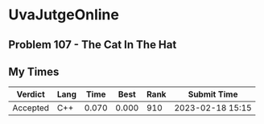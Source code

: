 # UvaJutgeOnline

## Problem 107 - The Cat In The Hat

## My Times

| Verdict | Lang | Time | Best | Rank | Submit Time |
| --- | --- | --- | --- | --- | --- |
| Accepted | C++ | 0.070 | 0.000 | 910 | 2023-02-18 15:15 |
